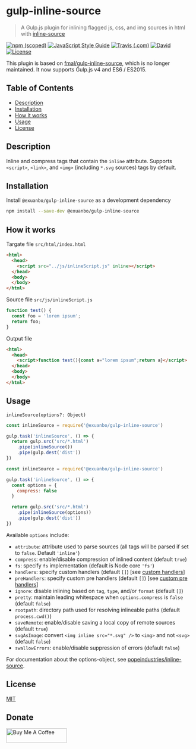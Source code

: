 # gulp-inline-source

> A Gulp.js plugin for inlining flagged js, css, and img sources in html with [inline-source](https://github.com/popeindustries/inline-source)

[![npm (scoped)](https://img.shields.io/npm/v/@exuanbo/gulp-inline-source.svg?style=flat-square)](https://www.npmjs.com/package/@exuanbo/gulp-inline-source)
[![JavaScript Style Guide](https://img.shields.io/badge/code_style-standard-yellow.svg?style=flat-square)](https://standardjs.com)
[![Travis (.com)](https://img.shields.io/travis/com/exuanbo/gulp-inline-source.svg?style=flat-square)](http://travis-ci.com/exuanbo/gulp-inline-source)
[![David](https://img.shields.io/david/exuanbo/gulp-inline-source.svg?style=flat-square)](https://david-dm.org/exuanbo/gulp-inline-source)
[![License](https://img.shields.io/github/license/exuanbo/gulp-inline-source.svg?style=flat-square)](https://github.com/exuanbo/gulp-inline-source/blob/master/LICENSE)

This plugin is based on [fmal/gulp-inline-source](https://github.com/fmal/gulp-inline-source), which is no longer maintained. It now supports Gulp.js v4 and ES6 / ES2015.

## Table of Contents

- [Description](#description)
- [Installation](#installation)
- [How it works](#how-it-works)
- [Usage](#usage)
- [License](#license)

## Description

Inline and compress tags that contain the `inline` attribute. Supports `<script>`, `<link>`, and `<img>` (including `*.svg` sources) tags by default.

## Installation

Install `@exuanbo/gulp-inline-source` as a development dependency

```bash
npm install --save-dev @exuanbo/gulp-inline-source
```

## How it works

Targate file `src/html/index.html`

```html
<html>
  <head>
    <script src="../js/inlineScript.js" inline></script>
  </head>
  <body>
  </body>
</html>
```

Source file `src/js/inlineScript.js`

```js
function test() {
  const foo = 'lorem ipsum';
  return foo;
}
```

Output file

```html
<html>
  <head>
    <script>function test(){const a="lorem ipsum";return a}</script>
  </head>
  <body>
  </body>
</html>
```

## Usage

`inlineSource(options?: Object)`

```javascript
const inlineSource = require('@exuanbo/gulp-inline-source')

gulp.task('inlineSource', () => {
  return gulp.src('src/*.html')
    .pipe(inlineSource())
    .pipe(gulp.dest('dist'))
})
```

```javascript
const inlineSource = require('@exuanbo/gulp-inline-source')

gulp.task('inlineSource', () => {
  const options = {
    compress: false
  }

  return gulp.src('src/*.html')
    .pipe(inlineSource(options))
    .pipe(gulp.dest('dist'))
})
```

Available `options` include:

- `attribute`: attribute used to parse sources (all tags will be parsed if set to `false`. Default `'inline'`)
- `compress`: enable/disable compression of inlined content (default `true`)
- `fs`: specify `fs` implementation (default is Node core `'fs'`)
- `handlers`: specify custom handlers (default `[]`) [see [custom handlers](#custom-handlers)]
- `preHandlers`: specify custom pre handlers (default `[]`) [see [custom pre handlers](#custom-pre-handlers)]
- `ignore`: disable inlining based on `tag`, `type`, and/or `format` (default `[]`)
- `pretty`: maintain leading whitespace when `options.compress` is `false` (default `false`)
- `rootpath`: directory path used for resolving inlineable paths (default `process.cwd()`)
- `saveRemote`: enable/disable saving a local copy of remote sources (default `true`)
- `svgAsImage`: convert `<img inline src="*.svg" />` to `<img>` and not `<svg>` (default `false`)
- `swallowErrors`: enable/disable suppression of errors (default `false`)

For documentation about the options-object, see [popeindustries/inline-source](https://github.com/popeindustries/inline-source#usage).

## License

[MIT](https://github.com/exuanbo/gulp-inline-source/blob/master/LICENSE)

## Donate

<a href="https://www.buymeacoffee.com/exuanbo" target="_blank"><img src="https://cdn.buymeacoffee.com/buttons/lato-orange.png" alt="Buy Me A Coffee" height="38.25px" width="162.75px"></a>
